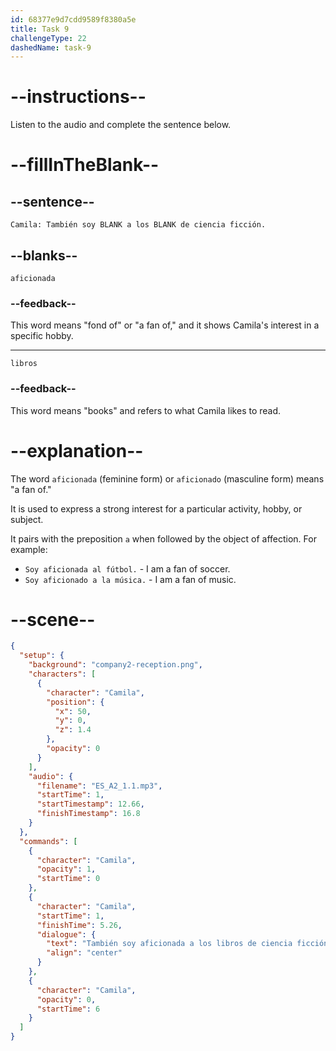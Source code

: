 ```yaml
---
id: 68377e9d7cdd9589f8380a5e
title: Task 9
challengeType: 22
dashedName: task-9
---
```


<!-- (Audio) Camila: También soy aficionada a los libros de ciencia ficción. -->

# --instructions--

Listen to the audio and complete the sentence below.

# --fillInTheBlank--

## --sentence--

`Camila: También soy BLANK a los BLANK de ciencia ficción.`

## --blanks--

`aficionada`

### --feedback--

This word means "fond of" or "a fan of," and it shows Camila's interest in a specific hobby.

---

`libros`

### --feedback--

This word means "books" and refers to what Camila likes to read.

# --explanation--

The word `aficionada` (feminine form) or `aficionado` (masculine form) means "a fan of." 

It is used to express a strong interest for a particular activity, hobby, or subject.

It pairs with the preposition `a` when followed by the object of affection. For example:

- `Soy aficionada al fútbol.` - I am a fan of soccer.
- `Soy aficionado a la música.` - I am a fan of music.

# --scene--

```json
{
  "setup": {
    "background": "company2-reception.png",
    "characters": [
      {
        "character": "Camila",
        "position": {
          "x": 50,
          "y": 0,
          "z": 1.4
        },
        "opacity": 0
      }
    ],
    "audio": {
      "filename": "ES_A2_1.1.mp3",
      "startTime": 1,
      "startTimestamp": 12.66,
      "finishTimestamp": 16.8
    }
  },
  "commands": [
    {
      "character": "Camila",
      "opacity": 1,
      "startTime": 0
    },
    {
      "character": "Camila",
      "startTime": 1,
      "finishTime": 5.26,
      "dialogue": {
        "text": "También soy aficionada a los libros de ciencia ficción.",
        "align": "center"
      }
    },
    {
      "character": "Camila",
      "opacity": 0,
      "startTime": 6
    }
  ]
}
```
